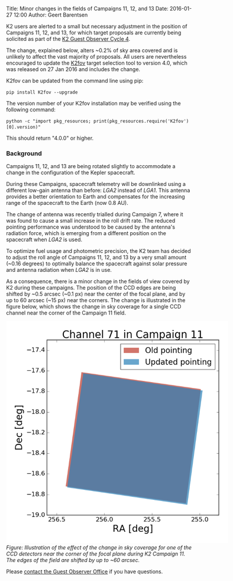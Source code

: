 Title: Minor changes in the fields of Campaigns 11, 12, and 13
Date: 2016-01-27 12:00
Author: Geert Barentsen

K2 users are alerted to a small but necessary adjustment
in the position of Campaigns 11, 12, and 13,
for which target proposals are currently being solicited as part of the 
[K2 Guest Observer Cycle 4](call-for-k2-go-cycle-4-proposals-for-campaigns-11-12-and-13.html).

The change, explained below, alters ~0.2% of sky area covered
and is unlikely to affect the vast majority of proposals.
All users are nevertheless encouraged to update the 
<a href="software.html#k2fov">K2fov</a> target selection tool
to version 4.0, which was released on 27 Jan 2016 and includes the change.

K2fov can be updated from the command line using pip:

    pip install K2fov --upgrade

The version number of your K2fov installation may be verified using the following command:

    python -c "import pkg_resources; print(pkg_resources.require('K2fov')[0].version)"

This should return "4.0.0" or higher.


### Background

Campaigns 11, 12, and 13 are being rotated slightly to
accommodate a change in the configuration of the Kepler spacecraft. 

During these Campaigns, spacecraft telemetry will be downlinked
using a different low-gain antenna than before:
<i>LGA2</i> instead of <i>LGA1</i>.
This antenna provides a better orientation to Earth
and compensates for the increasing range of the spacecraft to the Earth
(now 0.8 AU).

The change of antenna was recently trialled during Campaign 7,
where it was found to cause a small increase in the roll drift rate.
The reduced pointing performance was understood to be caused
by the antenna's radiation force,
which is emerging from a different position on the spacecraft
when <i>LGA2</i> is used.

To optimize fuel usage and photometric precision,
the K2 team has decided to adjust the roll angle
of Campaigns 11, 12, and 13 by a very small amount
(~0.16 degrees) to optimally balance the spacecraft
against solar pressure and antenna radiation
when <i>LGA2</i> is in use.

As a consequence, there is a minor change in the fields of view covered by K2
during these campaigns. The position of the CCD edges
are being shifted by ~0.5 arcsec (~0.1 px) near the center of the
focal plane, and by up to 60 arcsec (~15 px) near the corners.
The change is illustrated in the figure below,
which shows the change in sky coverage for a single CCD channel
near the corner of the Campaign 11 field.

<div class="thumbnail">
<a href="images/news/c11-roll-change-in-channel-71.png"><img src="images/news/c11-roll-change-in-channel-71.png" class="img-responsive" style="max-width:600px;"></a>
<div class="caption">
<i>Figure: Illustration of the effect of the change in sky coverage
for one of the CCD detectors near the corner of the focal plane during K2 Campaign 11.  The edges of the field are shifted by up to ~60 arcsec.</i>
</div>
</div>

Please [contact the Guest Observer Office](helpdesk.html) if you have questions.

